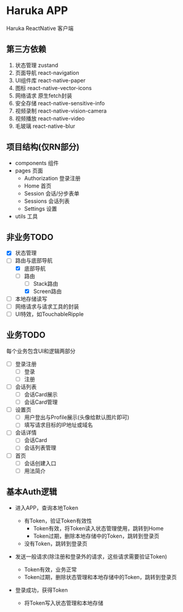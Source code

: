 # Haruka APP
Haruka ReactNative 客户端

## 第三方依赖
1. 状态管理 zustand
2. 页面导航 react-navigation
3. UI组件库 react-native-paper
4. 图标 react-native-vector-icons
5. 网络请求 原生fetch封装
6. 安全存储 react-native-sensitive-info
7. 视频录制 react-native-vision-camera
8. 视频播放 react-native-video
9. 毛玻璃 react-native-blur

## 项目结构(仅RN部分)
- components 组件  
- pages 页面  
    - Authorization 登录注册  
    - Home 首页  
    - Session 会话/分步表单  
    - Sessions 会话列表  
    - Settings 设置  
- utils 工具  

## 非业务TODO
- [x] 状态管理
- [ ] 路由与底部导航
  - [x] 底部导航
  - [ ] 路由
    - [ ] Stack路由
    - [x] Screen路由
- [ ] 本地存储读写
- [ ] 网络请求与请求工具的封装
- [ ] UI特效，如TouchableRipple

## 业务TODO
每个业务包含UI和逻辑两部分
- [ ] 登录注册
  - [ ] 登录
  - [ ] 注册 
- [ ] 会话列表
  - [ ] 会话Card展示
  - [ ] 会话Card管理
- [ ] 设置页
  - [ ] 用户登出与Profile展示(头像给默认图片即可)
  - [ ] 填写请求目标的IP地址或域名
- [ ] 会话详情
  - [ ] 会话Card
  - [ ] 会话列表管理
- [ ] 首页
  - [ ] 会话创建入口
  - [ ] 用法简介

## 基本Auth逻辑
- 进入APP，查询本地Token
   - 有Token，验证Token有效性
        - Token有效，将Token读入状态管理使用，跳转到Home
        - Token过期，删除本地存储中的Token，跳转到登录页
   - 没有Token，跳转到登录页

- 发送一般请求(除注册和登录外的请求，这些请求需要验证Token)
   - Token有效，业务正常
   - Token过期，删除状态管理和本地存储中的Token，跳转到登录页

- 登录成功，获得Token
   - 将Token写入状态管理和本地存储